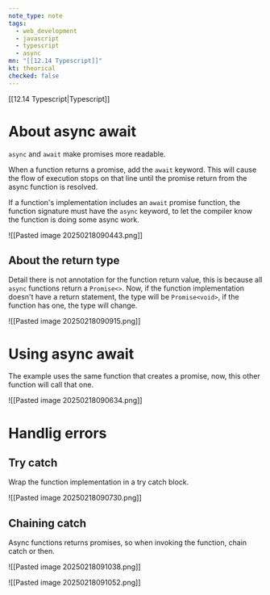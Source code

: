 ```yaml
---
note_type: note
tags:
  - web_development
  - javascript
  - typescript
  - async
mn: "[[12.14 Typescript]]"
kt: theorical
checked: false
---
```

[[12.14 Typescript|Typescript]]

# About async await
`async` and `await` make promises more readable. 

When a function returns a promise, add the `await` keyword. This will cause the flow of execution stops on that line until the promise return from the async function is resolved. 

If a function's implementation includes an `await` promise function, the function signature must have the `async` keyword, to let the compiler know the function is doing some async work. 

![[Pasted image 20250218090443.png]]
## About the return type
Detail there is not annotation for the function return value, this is because all `async` functions return a `Promise<>`. Now, if the function implementation doesn't have a return statement, the type will be `Promise<void>`, if the function has one, the type will change.

![[Pasted image 20250218090915.png]]


# Using async await
The example uses the same function that creates a promise, now, this other function will call that one. 

![[Pasted image 20250218090634.png]]

# Handlig errors
## Try catch
Wrap the function implementation in a try catch block. 

![[Pasted image 20250218090730.png]]

## Chaining catch
Async functions returns promises, so when invoking the function, chain catch or then.

![[Pasted image 20250218091038.png]]

![[Pasted image 20250218091052.png]]

